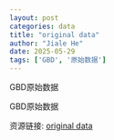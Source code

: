 ```yaml
---
layout: post
categories: data
title: "original data"
author: "Jiale He"
date: 2025-05-29
tags: ['GBD', '原始数据']
---
```


GBD原始数据

GBD原始数据

资源链接: [original data](https://doi.org/10.57760/sciencedb.25592)
